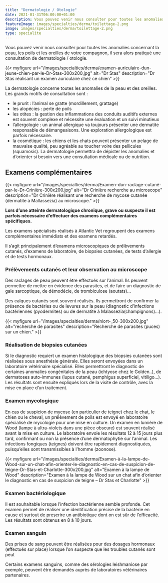 ```yaml
---
title: "Dermatologie / Otologie"
date: 2021-01-31T06:00:00+01:00
description: Vous pouvez venir nous consulter pour toutes les anomalies concernant la peau, les poils et les oreilles de votre compagnon, il sera alors pratiqué une consultation de dermatologie / otologie.
featureImage: images/specialties/derma/toilettage-2.png
image: images/specialties/derma/toilettage-2.png
type: specialite
---
```


Vous pouvez venir nous consulter pour toutes les anomalies concernant la peau, les poils et les oreilles de votre compagnon, il sera alors pratiqué une consultation de dermatologie / otologie.


{{< myfigure 
    url="/images/specialties/derma/examen-auriculaire-dun-jeune-chien-par-le-Dr-Stas-300x200.jpg"
    alt="Dr Stas"
    description="Dr Stas réalisant un examen auriculaire chez ce chien" >}}


La dermatologie concerne toutes les anomalies de la peau et des oreilles. Les grands motifs de consultation sont :
* le prurit : l’animal se gratte (mordillement, grattage)
* les alopécies : perte de poils
* les otites : la gestion des inflammations des conduits auditifs externes est souvent complexe et nécessite une évaluation et un suivi minutieux
* l’allergologie : un animal allergique va toujours présenter une dermatite responsable de démangeaisons. Une exploration allergologique est parfois nécessaire.
* la cosmétique : les chiens et les chats peuvent présenter un pelage de mauvaise qualité, peu agréable au toucher voire des pellicules (squamosis). La dermatologie permettra de dépister les anomalies et d’orienter si besoin vers une consultation médicale ou de nutrition.

## Examens complémentaires

{{< myfigure 
    url="/images/specialties/derma/Examen-dun-raclage-cutané-par-le-Dr-Crinière-300x200.jpg"
    alt="Dr Crinière recherche au microscope"
    description="Dr Crinière réalisant une recherche de mycose cutanée (dermatite à Mallassezia) au microscope." >}}

**Lors d’une atteinte dermatologique chronique, grave ou suspecte il est parfois nécessaire d’effectuer des examens complémentaires spécifiques.**


Les examens spécialisés réalisés à Atlantic Vet regroupent des examens complémentaires immédiats et des examens retardés.
 
Il s’agit principalement d’examens microscopiques de prélèvements cutanés, d’examens de laboratoire, de biopsies cutanées, de tests d’allergie et de tests hormonaux.

### Prélèvements cutanés et leur observation au microscope

Des raclages de peau peuvent être effectués sur l’animal. Ils peuvent permettre de mettre en évidence des parasites, et de faire un diagnostic de gale sarcoptique, de démodécie, de trombiculose (aoutats)…


Des calques cutanés sont souvent réalisés. Ils permettront de confirmer la présence de bactéries ou de levures sur la peau (diagnostic d’infections bactériennes (pyodermites) ou de dermatite à Malassezia(champignons)…).


{{< myfigure 
    url="/images/specialties/derma/niort-_50-300x200.jpg"
    alt="recherche de parasites"
    description="Recherche de parasites (puces) sur un chien." >}}

### Réalisation de biopsies cutanées

Si le diagnostic requiert un examen histologique des biopsies cutanées sont réalisées sous anesthésie générale. Elles seront envoyées dans un laboratoire vétérinaire spécialisé. Elles permettront le diagnostic de certaines anomalies congénitales de la peau (ichtyose chez le Golden..), de dermatoses auto-immunes (lupus cutané, pemphigus superficiel, vitiligo…). Les résultats sont ensuite expliqués lors de la visite de contrôle, avec la mise en place d’un traitement.

### Examen mycologique

 
En cas de suspicion de mycose (en particulier de teigne) chez le chat, le chien ou le cheval, un prélèvement de poils est envoyé en laboratoire spécialisé de mycologie pour une mise en culture.  Un examen en lumière de Wood (lampe à ultra-violets dans une pièce obscure) est souvent réalisé avant la mise en culture. Le laboratoire envoie les résultats 12 à 15  jours plus tard, confirmant ou non la présence d’une dermatophytie sur l’animal. Les infections fongiques (teignes) doivent être rapidement diagnostiquées, puisqu’elles sont transmissibles à l’homme (zoonose).


{{< myfigure 
    url="/images/specialties/derma/Examen-à-la-lampe-de-Wood-sur-un-chat-afin-orienter-le-diagnostic-en-cas-de-suspicion-de-teigne-Dr-Stas-et-Charlotte-300x200.jpg"
    alt="Examen à la lampe de Wood"
    description="Examen à la lampe de Wood sur un chat afin d’orienter le diagnostic en cas de suspicion de teigne – Dr Stas et Charlotte" >}}

### Examen bactériologique

Il est souhaitable lorsque l’infection bactérienne semble profonde.  Cet examen permet de réaliser une identification précise de la bactérie en cause et surtout de prescrire un antibiotique dont on est sûr de l’efficacité. Les résultats sont obtenus en 8 à 10 jours.

### Examen sanguin

Des prises de sang peuvent être réalisées pour des dosages hormonaux (effectués sur place) lorsque l’on suspecte que les troubles cutanés sont peut

    
Certains examens sanguins, comme des sérologies leishmaniose par exemple, peuvent être demandés auprès de laboratoires vétérinaires partenaires.
